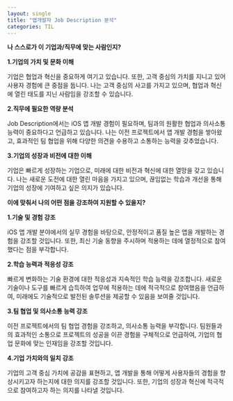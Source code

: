```yaml
---
layout: single
title: "앱개발자 Job Description 분석"
categories: TIL
---
```

**나 스스로가 이 기업과/직무에 맞는 사람인지?**

**1.기업의 가치 및 문화 이해**

기업은 협업과 혁신을 중요하게 여기고 있습니다. 또한, 고객 중심의 가치를 지니고 있어 사용자 경험에 큰 중점을 둡니다. 나는 고객 중심의 사고를 가지고 있으며, 협업과 혁신에 열린 태도를 지닌 사람임을 강조할 수 있습니다.

**2.직무에 필요한 역량 분석**

Job Description에서는 iOS 앱 개발 경험이 필요하며, 팀과의 원활한 협업과 의사소통 능력이 중요하다고 언급하고 있습니다. 나는 이전 프로젝트에서 앱 개발 경험을 쌓아왔고, 효과적인 팀 협업을 위해 다양한 의견을 수용하고 소통하는 능력을 갖추었습니다.

**3.기업의 성장과 비전에 대한 이해**

기업은 빠르게 성장하는 기업으로, 미래에 대한 비전과 혁신에 대한 열망을 갖고 있습니다. 나는 새로운 도전에 대한 열린 마음을 가지고 있으며, 끊임없는 학습과 개선을 통해 기업의 성장에 기여하고 싶은 의지가 있습니다.

**이에 맞춰서 나의 어떤 점을 강조하여 지원할 수 있을지?**

**1.기술 및 경험 강조**

iOS 앱 개발 분야에서의 실무 경험을 바탕으로, 안정적이고 품질 높은 앱을 개발하는 경험을 강조할 것입니다. 또한, 최신 기술 동향을 주시하며 적용하는 데에 열정적으로 참여했다는 점을 부각합니다.

**2.학습 능력과 적응성 강조**

빠르게 변화하는 기술 환경에 대한 적응성과 지속적인 학습 능력을 강조합니다. 새로운 기술이나 도구를 빠르게 습득하여 업무에 적용하는 데에 적극적으로 참여했음을 언급하여, 미래에도 기술적으로 발전된 솔루션을 제공할 수 있음을 보여줄 것입니다.

**3.팀 협업 및 의사소통 능력 강조**

이전 프로젝트에서의 팀 협업 경험을 강조하고, 의사소통 능력을 부각합니다. 팀원들과의 효과적인 소통으로 프로젝트의 성공을 이끈 경험을 구체적으로 언급하여, 기업의 협업 문화에 맞는 인재임을 강조할 것입니다.

**4.기업 가치와의 일치 강조**

기업의 고객 중심 가치에 공감을 표현하고, 앱 개발을 통해 어떻게 사용자들의 경험을 향상시키고자 하는지에 대한 의지를 강조할 것입니다. 또한, 기업의 성장과 혁신에 적극적으로 참여하고자 하는 의지를 나타낼 것입니다.
